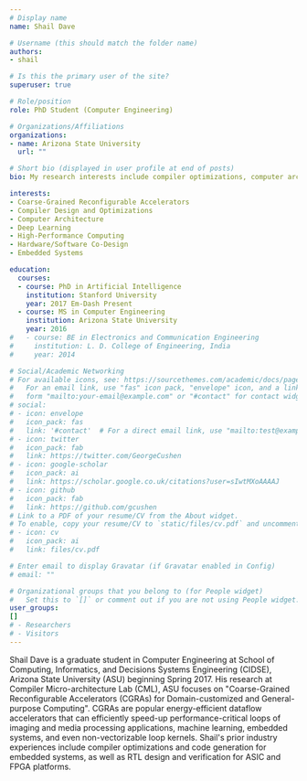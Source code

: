 ```yaml
---
# Display name
name: Shail Dave

# Username (this should match the folder name)
authors:
- shail

# Is this the primary user of the site?
superuser: true

# Role/position
role: PhD Student (Computer Engineering)

# Organizations/Affiliations
organizations:
- name: Arizona State University
  url: ""

# Short bio (displayed in user profile at end of posts)
bio: My research interests include compiler optimizations, computer architecture, and machine learning hardware accelerators.

interests:
- Coarse-Grained Reconfigurable Accelerators
- Compiler Design and Optimizations
- Computer Architecture
- Deep Learning
- High-Performance Computing
- Hardware/Software Co-Design
- Embedded Systems

education:
  courses:
  - course: PhD in Artificial Intelligence
    institution: Stanford University
    year: 2017 Em-Dash Present
  - course: MS in Computer Engineering
    institution: Arizona State University
    year: 2016
#   - course: BE in Electronics and Communication Engineering
#     institution: L. D. College of Engineering, India
#     year: 2014

# Social/Academic Networking
# For available icons, see: https://sourcethemes.com/academic/docs/page-builder/#icons
#   For an email link, use "fas" icon pack, "envelope" icon, and a link in the
#   form "mailto:your-email@example.com" or "#contact" for contact widget.
# social:
# - icon: envelope
#   icon_pack: fas
#   link: '#contact'  # For a direct email link, use "mailto:test@example.org".
# - icon: twitter
#   icon_pack: fab
#   link: https://twitter.com/GeorgeCushen
# - icon: google-scholar
#   icon_pack: ai
#   link: https://scholar.google.co.uk/citations?user=sIwtMXoAAAAJ
# - icon: github
#   icon_pack: fab
#   link: https://github.com/gcushen
# Link to a PDF of your resume/CV from the About widget.
# To enable, copy your resume/CV to `static/files/cv.pdf` and uncomment the lines below.
# - icon: cv
#   icon_pack: ai
#   link: files/cv.pdf

# Enter email to display Gravatar (if Gravatar enabled in Config)
# email: ""

# Organizational groups that you belong to (for People widget)
#   Set this to `[]` or comment out if you are not using People widget.
user_groups:
[]
# - Researchers
# - Visitors
---
```


Shail Dave is a graduate student in Computer Engineering at School of Computing, Informatics, and Decisions Systems Engineering (CIDSE), Arizona State University (ASU) beginning Spring 2017. His research at Compiler Micro-architecture Lab (CML), ASU focuses on "Coarse-Grained Reconfigurable Accelerators (CGRAs) for Domain-customized and General-purpose Computing". CGRAs are popular energy-efficient dataflow accelerators that can efficiently speed-up performance-critical loops of imaging and media processing applications, machine learning, embedded systems, and even non-vectorizable loop kernels. Shail's prior industry experiences include compiler optimizations and code generation for embedded systems, as well as RTL design and verification for ASIC and FPGA platforms.
